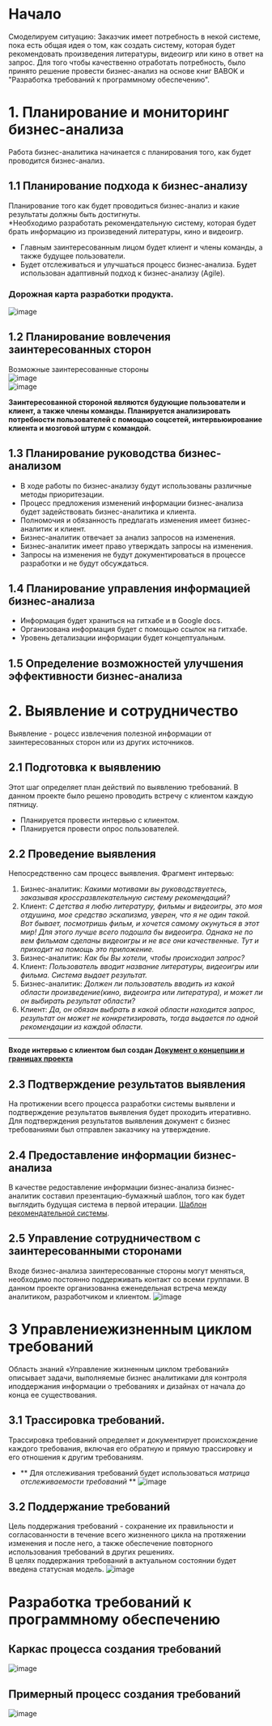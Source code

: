 # Начало
Смоделируем ситуацию: Заказчик имеет потребность в некой системе, пока есть общая идея о том, как создать систему, которая будет рекомендовать произведения литературы, видеоигр или кино в ответ на запрос.
Для того чтобы качественно отработать потребность, было принято решение провести бизнес-анализ на основе книг BABOK и "Разработка требований к программному обеспечению".
# 1. Планирование и мониторинг бизнес-анализа
Работа бизнес-аналитика начинается с планирования того, как будет проводится бизнес-анализ.

## 1.1 Планирование подхода к бизнес-анализу
Планирование того как будет проводиться бизнес-анализ и какие результаты должны быть достигнуты.</br>
*Необходимо разработать рекомендательную систему, которая будет брать информацию из произведений литературы, кино и видеоигр.
* Главным заинтересованным лицом будет клиент и члены команды, а также будущее пользователи.
* Будет отслеживаться и улучшаться процесс бизнес-анализа.
Будет использован адаптивный подход к бизнес-анализу (Agile). 
### Дорожная карта разработки продукта.
![image](https://user-images.githubusercontent.com/82449566/211736955-d8afc801-298a-4435-8905-05d14b1fc829.png)

## 1.2 Планирование вовлечения заинтересованных сторон
Возможные заинтересованные стороны </br>
![image](https://user-images.githubusercontent.com/82449566/211574050-1c415dca-401c-475b-adae-35cd89fecd86.png)
</br>
![image](https://user-images.githubusercontent.com/82449566/212240832-c145efff-ad6f-43d8-894b-bacc697ec84a.png)

**Заинтересованной стороной являются будующие пользователи и клиент, а также члены команды. Планируется анализировать потребности пользователей с помощью соцсетей, интервьюирование клиента и мозговой штурм с командой.**
## 1.3 Планирование руководства бизнес-анализом
* В ходе работы по бизнес-анализу будут использованы различные методы приоритезации.
* Процесс предложения изменений информации бизнес-анализа будет задействовать бизнес-аналитика и клиента.
* Полномочия и обязанность предлагать изменения имеет бизнес-аналитик и клиент.
* Бизнес-аналитик отвечает за анализ запросов на изменения.
* Бизнес-аналитик имеет право утверждать запросы на изменения.
* Запросы на изменения не будут документироваться в процессе разработки и не будут обсуждаться.
## 1.4 Планирование управления информацией бизнес-анализа
* Информация будет храниться на гитхабе и в Google docs.
* Организована информация будет с помощью ссылок на гитхабе.
* Уровень детализации информации будет концептуальным.
## 1.5 Определение возможностей улучшения эффективности бизнес-анализа

# 2. Выявление и сотрудничество
Выявление - роцесс извлечения полезной информации от заинтересованных сторон или из других источников.

## 2.1 Подготовка к выявлению
Этот шаг определяет план действий по выявлению требований.
В данном проекте было решено проводить встречу с клиентом каждую пятницу.
* Планируется провести интервью с клиентом.
* Планируется провести опрос пользователей.

## 2.2 Проведение выявления
Непосредственно сам процесс выявления.
Фрагмент интервью:
1. Бизнес-аналитик: *Какими мотивами вы руководствуетесь, заказывая кроссразвлекательную систему рекомендаций?*
2. Клиент: *С детства я любю литературу, фильмы и видеоигры, это моя отдушина, мое средство эскапизма, уверен, что я не один такой. Вот бывает, посмотришь фильм, и хочется самому окунуться в этот мир! Для этого лучше всего подошла бы видеоигра. Однака не по вем фильмам сделаны видеоигры и не все они качественные. Тут и приходит на помощь это приложение.*
3. Бизнес-аналитик: *Как бы Вы хотели, чтобы происходил запрос?*
4. Клиент: *Пользователь вводит название литературы, видеоигры или фильма. Система выдает результат.*
5. Бизнес-аналитик: *Должен ли пользователь вводить из какой области произведение(кино, видеоигра или литература), и может ли он выбирать результат области?*
6. Клиент: *Да, он обязан выбрать в какой области находится запрос, результат он может не конкретизировать, тогда выдается по одной рекомендации из каждой области.*
******
**Входе интервью с клиентом был создан [Документ о концепции и границах проекта](https://docs.google.com/document/d/1M0gB9XK17AzGfMi0fmONKc-t6lsGKAa56Uu016jJQCQ/edit)**
## 2.3 Подтверждение результатов выявления
На протижении всего процесса разработки системы выявлени и подтверждение результатов выявления будет проходить итеративно. Для подтверждения результатов выявления документ с бизнес требованиями был отправлен заказчику на утверждение.
## 2.4 Предоставление информации бизнес-анализа
В качестве редоставление информации бизнес-анализа бизнес-аналитик составил презентацию-бумажный шаблон, того как будет выглядить будущая система в первой итерации.
[Шаблон рекомендательной системы](https://docs.google.com/presentation/d/1O__f1iw9BPRfR-Uiux7scYOWFqMB1jDZoGKtMWmRezo/edit#slide=id.g1cf357a5f22_0_10).
## 2.5 Управление сотрудничеством с заинтересованными сторонами
Входе бизнес-анализа заинтересованные стороны могут меняться, необходимо постоянно поддерживать контакт со всеми группами. В данном проекте организованна еженедельная встреча между аналитиком, разработчиком и клиентом.
![image](https://user-images.githubusercontent.com/82449566/211071638-86fa3709-2f8f-421f-91eb-a3e47bd98dd8.png)
# 3 Управлениежизненным циклом требований
Область знаний «Управление жизненным циклом требований» описывает задачи, выполняемые бизнес аналитиками для контроля иподдержания информации о требованиях и дизайнах от начала до конца ее существования.
## 3.1 Трассировка требований.
Трассировка требований определяет и документирует происхождение каждого требования, включая его обратную и прямую трассировку и его отношения к другим требованиям.
* ** Для отслеживания требований будет использоваться *матрица отслеживаемости требований* **
![image](https://user-images.githubusercontent.com/82449566/211075107-ee730e93-2a4c-45a0-aa22-93cdcc197e81.png)
## 3.2 Поддержание требований
Цель поддержания требований - сохранение их правильности и согласованности в течение всего жизненного цикла на протяжении изменения и после него, а также обеспечение повторного использования требований в других решениях. </br>
В  целях поддержания требований в актуальном состоянии будет введена статусная модель.
![image](https://user-images.githubusercontent.com/82449566/211532603-82ca49cf-9d7d-47d3-8415-0e06a0b73dfb.png)

# Разработка требований к программному обеспечению
## Каркас процесса создания требований
![image](https://user-images.githubusercontent.com/82449566/210569678-a815378d-fd75-4f09-a64c-0256878a46ab.png)
## Примерный процесс создания требований
![image](https://user-images.githubusercontent.com/82449566/210569797-67515b25-c365-40d1-b414-bb2f411c592e.png)
